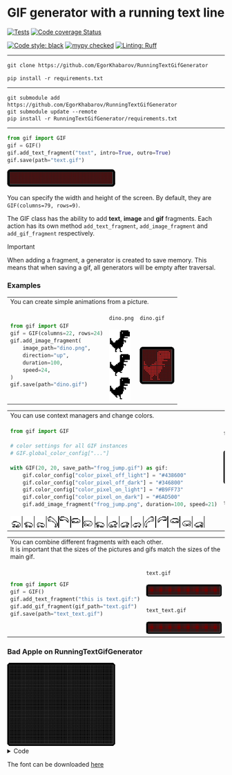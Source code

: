
# GIF generator with a running text line

[![Tests](https://github.com/EgorKhabarov/RunningTextGifGenerator/actions/workflows/tests.yml/badge.svg)](https://github.com/EgorKhabarov/RunningTextGifGenerator/actions/workflows/tests.yml)
[![Code coverage Status](https://codecov.io/github/EgorKhabarov/RunningTextGifGenerator/branch/master/graph/badge.svg)](https://codecov.io/github/EgorKhabarov/RunningTextGifGenerator)

[![Code style: black](https://img.shields.io/badge/code%20style-black-000000.svg)](https://github.com/psf/black)
[![mypy checked](https://img.shields.io/badge/mypy-checked-blue)](https://github.com/python/mypy)
[![Linting: Ruff](https://img.shields.io/endpoint?url=https://raw.githubusercontent.com/charliermarsh/ruff/main/assets/badge/v2.json)](https://github.com/astral-sh/ruff)

---

```shell
git clone https://github.com/EgorKhabarov/RunningTextGifGenerator
```

```shell
pip install -r requirements.txt
```

---

```shell
git submodule add https://github.com/EgorKhabarov/RunningTextGifGenerator
git submodule update --remote
pip install -r RunningTextGifGenerator/requirements.txt
```

---

```python
from gif import GIF
gif = GIF()
gif.add_text_fragment("text", intro=True, outro=True)
gif.save(path="text.gif")
```
![text.gif](readme_content/text.gif)

You can specify the width and height of the screen.
By default, they are `GIF(columns=79, rows=9)`.


The GIF class has the ability to add **text**, **image** and **gif** fragments.
Each action has its own method `add_text_fragment`, `add_image_fragment` and `add_gif_fragment` respectively.


> [!IMPORTANT]
> When adding a fragment, a generator is created to save memory.
> This means that when saving a gif, all generators will be empty after traversal.

### Examples

<table><tbody>
<tr><td colspan="3">You can create simple animations from a picture.</td></tr>
<tr><td rowspan="2">

```python
from gif import GIF
gif = GIF(columns=22, rows=24)
gif.add_image_fragment(
    image_path="dino.png",
    direction="up",
    duration=100,
    speed=24,
)
gif.save(path="dino.gif")

```
</td><td>

`dino.png`
</td><td>

`dino.gif`
</td></tr>
<tr>
<td><img alt="dino.png" src="readme_content/dino.png" width="50" style="image-rendering: pixelated;"></td>
<td><img alt="dino.gif" src="readme_content/dino.gif" width="80" style="image-rendering: pixelated;"></td>
</tr></tbody></table>

<table><tbody>
<tr><td colspan="2">You can use context managers and change colors.</td></tr>
<tr><td rowspan="3">

```python
from gif import GIF

# color settings for all GIF instances
# GIF.global_color_config["..."]

with GIF(20, 20, save_path="frog_jump.gif") as gif:
    gif.color_config["color_pixel_off_light"] = "#438600"
    gif.color_config["color_pixel_off_dark"] = "#346800"
    gif.color_config["color_pixel_on_light"] = "#B9FF73"
    gif.color_config["color_pixel_on_dark"] = "#6AD500"
    gif.add_image_fragment("frog_jump.png", duration=100, speed=21)

```
</td><td>

`frog_jump.gif`
</td></tr>
<tr>
<td><img alt="dino.gif" src="readme_content/frog_jump.gif" width="80" style="image-rendering: pixelated;"></td>
</tr>
<tr>
<td>

`frog_jump.png`
</td></tr>
<tr><td colspan="2">
<img alt="dino.png" src="readme_content/frog_jump.png" width="450" style="image-rendering: pixelated;"></td>
</tr></tbody></table>




<table><tbody>
<tr><td colspan="2">You can combine different fragments with each other.<br>It is important that the sizes of the pictures and gifs match the sizes of the main gif.</td></tr>
<tr><td rowspan="4">

```python
from gif import GIF
gif = GIF()
gif.add_text_fragment("this is text.gif:")
gif.add_gif_fragment(gif_path="text.gif")
gif.save(path="text_text.gif")
```
</td><td>

`text.gif`</td></tr>
<td><img alt="text.gif" src="readme_content/text.gif" width="250" style="image-rendering:pixelated;"></td>
<tr><td>

`text_text.gif`</td></tr>
<tr><td><img alt="readme_content/text_text.gif" src="readme_content/text_text.gif" width="250" style="image-rendering:pixelated;"></td></tr>
</tbody></table>


### Bad Apple on RunningTextGifGenerator

<img alt="bad_apple.gif" src="readme_content/bad_apple.gif" width="250" style="image-rendering:pixelated;">
<details><summary>Code</summary>

```python
"""
Download zip from https://github.com/Felixoofed/badapple-frames/blob/main/frames.zip
"""

import io
import math
import zipfile

from PIL import Image

from gif import GIF


c = 1.3333333333333333
x = 90
y = math.ceil(x / c)
gif = GIF(columns=x, rows=y)
gif.color_config["color_pixel_off_light"] = "#EFEFEF"
gif.color_config["color_pixel_off_dark"] = "#BFBFBF"
gif.color_config["color_pixel_on_light"] = "#2F2F2F"
gif.color_config["color_pixel_on_dark"] = "#000000"


with zipfile.ZipFile("frames.zip", "r") as zip_ref:
    for i in range(1, 6573, 3):
        filename = f"frames/output_{i:0>4}.jpg"
        with zip_ref.open(filename) as file:
            image = Image.open(io.BytesIO(file.read()))
            gif.add_image_fragment(
                image_path=image.resize((x, y)),
                duration=50,
            )

gif.save(path="bad_apple.gif")
```
</details>

The font can be downloaded [here](https://fonts-online.ru/fonts/monocraft)
